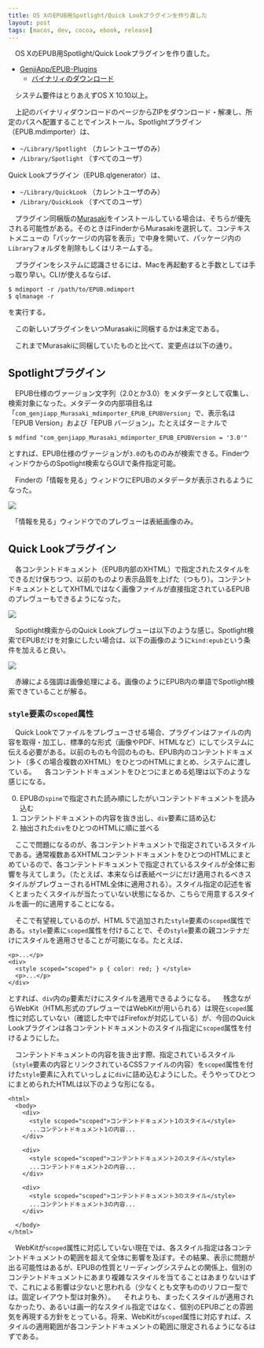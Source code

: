 ```yaml
---
title: OS XのEPUB用Spotlight/Quick Lookプラグインを作り直した
layout: post
tags: [macos, dev, cocoa, ebook, release]
---
```


　OS XのEPUB用Spotlight/Quick Lookプラグインを作り直した。

- [GenjiApp/EPUB-Plugins](https://github.com/GenjiApp/EPUB-Plugins)
  - [バイナリィのダウンロード](https://github.com/GenjiApp/EPUB-Plugins/releases/tag/v1.0)

　システム要件はとりあえずOS X 10.10以上。

　上記のバイナリィダウンロードのページからZIPをダウンロード・解凍し、所定のパスへ配置することでインストール。Spotlightプラグイン（EPUB.mdimporter）は、

- `~/Library/Spotlight` （カレントユーザのみ）
- `/Library/Spotlight` （すべてのユーザ）

Quick Lookプラグイン（EPUB.qlgenerator）は、

- `~/Library/QuickLook` （カレントユーザのみ）
- `/Library/QuickLook` （すべてのユーザ）

　プラグイン同梱版の[Murasaki](/mac/murasaki/)をインストールしている場合は、そちらが優先される可能性がある。そのときはFinderからMurasakiを選択して、コンテキストメニューの「パッケージの内容を表示」で中身を開いて、パッケージ内の`Library`フォルダを削除もしくはリネームする。

　プラグインをシステムに認識させるには、Macを再起動すると手数としては手っ取り早い。CLIが使えるならば、

```
$ mdimport -r /path/to/EPUB.mdimport
$ qlmanage -r
```

を実行する。

　この新しいプラグインをいつMurasakiに同梱するかは未定である。

　これまでMurasakiに同梱していたものと比べて、変更点は以下の通り。

## Spotlightプラグイン

　EPUB仕様のヴァージョン文字列（2.0とか3.0）をメタデータとして収集し、検索対象になった。メタデータの内部項目名は「`com_genjiapp_Murasaki_mdimporter_EPUB_EPUBVersion`」で、表示名は「EPUB Version」および「EPUB バージョン」。たとえばターミナルで

```$ mdfind "com_genjiapp_Murasaki_mdimporter_EPUB_EPUBVersion = '3.0'"```

とすれば、EPUB仕様のヴァージョンが`3.0`のもののみが検索できる。FinderウィンドウからのSpotlight検索ならGUIで条件指定可能。

　Finderの「情報を見る」ウィンドウにEPUBのメタデータが表示されるようになった。

![](/blog/img/20150404/get-info.png)

　「情報を見る」ウィンドウでのプレヴューは表紙画像のみ。

## Quick Lookプラグイン

　各コンテントドキュメント（EPUB内部のXHTML）で指定されたスタイルをできるだけ保ちつつ、以前のものより表示品質を上げた（つもり）。コンテントドキュメントとしてXHTMLではなく画像ファイルが直接指定されているEPUBのプレヴューもできるようになった。

![](/blog/img/20150404/quick-look.png)

　Spotlight検索からのQuick Lookプレヴューは以下のような感じ。Spotlight検索でEPUBだけを対象にしたい場合は、以下の画像のように`kind:epub`という条件を加えると良い。

![](/blog/img/20150404/spotlight.png)

　赤線による強調は画像処理による。画像のようにEPUB内の単語でSpotlight検索できていることが解る。

### `style`要素の`scoped`属性

　Quick Lookでファイルをプレヴューさせる場合、プラグインはファイルの内容を取得・加工し、標準的な形式（画像やPDF、HTMLなど）にしてシステムに伝える必要がある。以前のものも今回のものも、EPUB内のコンテントドキュメント（多くの場合複数のXHTML）をひとつのHTMLにまとめ、システムに渡している。
　各コンテントドキュメントをひとつにまとめる処理は以下のような感じになる。

0. EPUBの`spine`で指定された読み順にしたがいコンテントドキュメントを読み込む
0. コンテントドキュメントの内容を抜き出し、`div`要素に詰め込む
0. 抽出された`div`をひとつのHTMLに順に並べる

　ここで問題になるのが、各コンテントドキュメントで指定されているスタイルである。通常複数あるXHTMLコンテントドキュメントをひとつのHTMLにまとめているので、各コンテントドキュメントで指定されているスタイルが全体に影響を与えてしまう。（たとえば、本来ならば表紙ページにだけ適用されるべきスタイルがプレヴューされるHTML全体に適用される）。スタイル指定の記述を省くとまったくスタイルが当たっていない状態になるか、こちらで用意するスタイルを画一的に適用することになる。

　そこで有望視しているのが、HTML 5で追加された`style`要素の`scoped`属性である。`style`要素に`scoped`属性を付けることで、その`style`要素の親コンテナだけにスタイルを適用させることが可能になる。たとえば、

```
<p>...</p>
<div>
  <style scoped="scoped"> p { color: red; } </style>
  <p>...</p>
</div>
```

とすれば、`div`内の`p`要素だけにスタイルを適用できるようになる。
　残念ながらWebKit（HTML形式のプレヴューではWebKitが用いられる）は現在`scoped`属性に対応していない（確認した中ではFirefoxが対応している）が、今回のQuick Lookプラグインは各コンテントドキュメントのスタイル指定に`scoped`属性を付けるようにした。

　コンテントドキュメントの内容を抜き出す際、指定されているスタイル（`style`要素の内容とリンクされているCSSファイルの内容）を`scoped`属性を付けた`style`要素に入れていっしょに`div`に詰め込むようにした。そうやってひとつにまとめられたHTMLは以下のような形になる。

```
<html>
  <body>
    <div>
      <style scoped="scoped">コンテントドキュメント1のスタイル</style>
      ...コンテントドキュメント1の内容...
    </div>

    <div>
      <style scoped="scoped">コンテントドキュメント2のスタイル</style>
      ...コンテントドキュメント2の内容...
    </div>

    <div>
      <style scoped="scoped">コンテントドキュメント3のスタイル</style>
      ...コンテントドキュメント3の内容...
    </div>
      
  </body>
</html>
```

　WebKitが`scoped`属性に対応していない現在では、各スタイル指定は各コンテントドキュメントの範囲を超えて全体に影響を及ぼす。その結果、表示に問題が出る可能性はあるが、EPUBの性質とリーディングシステムとの関係上、個別のコンテントドキュメントにあまり複雑なスタイルを当てることはあまりないはずで、これによる影響は少ないと思われる（少なくとも文字もののリフロー型では。固定レイアウト型は対象外）。
　それよりも、まったくスタイルが適用されなかったり、あるいは画一的なスタイル指定ではなく、個別のEPUBごとの雰囲気を再現する方針をとっている。将来、WebKitが`scoped`属性に対応すれば、スタイルの適用範囲が各コンテントドキュメントの範囲に限定されるようになるはずである。

